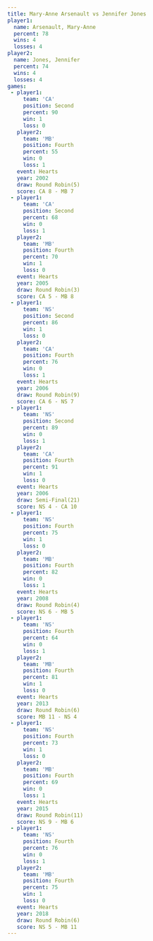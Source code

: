 ```yaml
---
title: Mary-Anne Arsenault vs Jennifer Jones
player1:                    
  name: Arsenault, Mary-Anne
  percent: 78               
  wins: 4                   
  losses: 4                 
player2:                    
  name: Jones, Jennifer     
  percent: 74               
  wins: 4                   
  losses: 4                 
games:
 - player1:          
     team: 'CA'      
     position: Second
     percent: 90     
     win: 1          
     loss: 0         
   player2:          
     team: 'MB'      
     position: Fourth
     percent: 55     
     win: 0          
     loss: 1         
   event: Hearts       
   year: 2002          
   draw: Round Robin(5)
   score: CA 8 - MB 7  
 - player1:          
     team: 'CA'      
     position: Second
     percent: 68     
     win: 0          
     loss: 1         
   player2:          
     team: 'MB'      
     position: Fourth
     percent: 70     
     win: 1          
     loss: 0         
   event: Hearts       
   year: 2005          
   draw: Round Robin(3)
   score: CA 5 - MB 8  
 - player1:          
     team: 'NS'      
     position: Second
     percent: 86     
     win: 1          
     loss: 0         
   player2:          
     team: 'CA'      
     position: Fourth
     percent: 76     
     win: 0          
     loss: 1         
   event: Hearts       
   year: 2006          
   draw: Round Robin(9)
   score: CA 6 - NS 7  
 - player1:          
     team: 'NS'      
     position: Second
     percent: 89     
     win: 0          
     loss: 1         
   player2:          
     team: 'CA'      
     position: Fourth
     percent: 91     
     win: 1          
     loss: 0         
   event: Hearts       
   year: 2006          
   draw: Semi-Final(21)
   score: NS 4 - CA 10 
 - player1:          
     team: 'NS'      
     position: Fourth
     percent: 75     
     win: 1          
     loss: 0         
   player2:          
     team: 'MB'      
     position: Fourth
     percent: 82     
     win: 0          
     loss: 1         
   event: Hearts       
   year: 2008          
   draw: Round Robin(4)
   score: NS 6 - MB 5  
 - player1:          
     team: 'NS'      
     position: Fourth
     percent: 64     
     win: 0          
     loss: 1         
   player2:          
     team: 'MB'      
     position: Fourth
     percent: 81     
     win: 1          
     loss: 0         
   event: Hearts       
   year: 2013          
   draw: Round Robin(6)
   score: MB 11 - NS 4 
 - player1:          
     team: 'NS'      
     position: Fourth
     percent: 73     
     win: 1          
     loss: 0         
   player2:          
     team: 'MB'      
     position: Fourth
     percent: 69     
     win: 0          
     loss: 1         
   event: Hearts        
   year: 2015           
   draw: Round Robin(11)
   score: NS 9 - MB 6   
 - player1:          
     team: 'NS'      
     position: Fourth
     percent: 76     
     win: 0          
     loss: 1         
   player2:          
     team: 'MB'      
     position: Fourth
     percent: 75     
     win: 1          
     loss: 0         
   event: Hearts       
   year: 2018          
   draw: Round Robin(6)
   score: NS 5 - MB 11 
---
```

